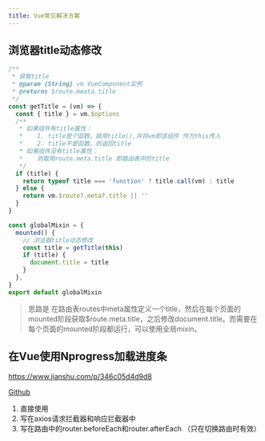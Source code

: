 ```yaml
---
title: Vue常见解决方案
---
```


## 浏览器title动态修改

```js
/**
 * 获取title
 * @param {String} vm VueComponent实例
 * @returns $route.meata.title
 */
const getTitle = (vm) => {
  const { title } = vm.$options
  /**
   * 如果组件有title属性：
   *    1. title是个函数，跳用title(),并将vm即该组件 作为this传入
   *    2. title不是函数，则返回title
   * 如果组件没有title属性：
   *    则取用route.meta.title 即路由表中的title
   */
  if (title) {
    return typeof title === 'function' ? title.call(vm) : title
  } else {
    return vm.$route?.meta?.title || ''
  }
}

const globalMixin = {
  mounted() {
    // 浏览器title动态修改
    const title = getTitle(this)
    if (title) {
      document.title = title
    }
  },
}
export default globalMixin
```

> 思路是 在路由表routes中meta属性定义一个title，然后在每个页面的mounted阶段获取$route.meta.title，之后修改document.title。而需要在每个页面的mounted阶段都运行，可以使用全局mixin。

## 在Vue使用Nprogress加载进度条

https://www.jianshu.com/p/346c05d4d9d8

[Github](https://github.com/rstacruz/nprogress)

1. 直接使用
2. 写在axios请求拦截器和响应拦截器中
3. 写在路由中的router.beforeEach和router.afterEach （只在切换路由时有效）